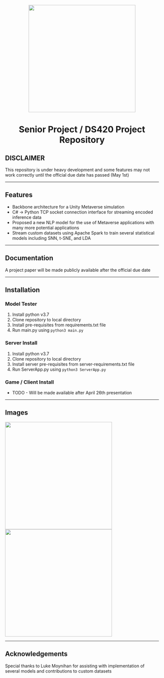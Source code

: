 <p align="center">
  <img src="https://i.imgur.com/OVOrEtA.png" width="350" height="350" />
  <h1 align="center">Senior Project / DS420 Project Repository</h1>
</p>

## DISCLAIMER
This repository is under heavy development and some features may not work correctly until the official due date has passed (May 1st)

---

## Features
* Backbone architecture for a Unity Metaverse simulation
* C# -> Python TCP socket connection interface for streaming encoded inference data
* Proposed a new NLP model for the use of Metaverse applications with many more potential applications
* Stream custom datasets using Apache Spark to train several statistical models including SNN, t-SNE, and LDA

---

## Documentation
A project paper will be made publicly available after the official due date

---

## Installation
### Model Tester
1. Install python v3.7
2. Clone repository to local directory
3. Install pre-requisites from requirements.txt file
4. Run main.py using `python3 main.py`
### Server Install
1. Install python v3.7
2. Clone repository to local directory
3. Install server pre-requisites from server-requirements.txt file
4. Run ServerApp.py using `python3 ServerApp.py`
### Game / Client Install
* TODO - Will be made available after April 26th presentation

---

## Images
<p float="left">
  <img src="https://i.imgur.com/Cqte5e0.png" width="350" />
<img src="https://i.imgur.com/mKOUchP.png" width="350" />
</p>

---

## Acknowledgements
Special thanks to Luke Moynihan for assisting with implementation of several models and contributions to custom datasets

